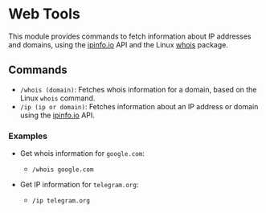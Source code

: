 # Web Tools

This module provides commands to fetch information about IP addresses and domains, using the [ipinfo.io](https://ipinfo.io) API and the Linux [whois](https://github.com/rfc1036/whois) package.

## Commands

- `/whois (domain)`: Fetches whois information for a domain, based on the Linux `whois` command.
- `/ip (ip or domain)`: Fetches information about an IP address or domain using the [ipinfo.io](https://ipinfo.io) API.

### Examples

- Get whois information for `google.com`:
  - `/whois google.com`

- Get IP information for `telegram.org`:
  - `/ip telegram.org`
